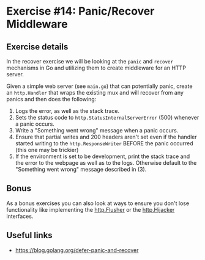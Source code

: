 # Exercise #14: Panic/Recover Middleware

## Exercise details

In the recover exercise we will be looking at the `panic` and `recover` mechanisms in Go and utilizing them to create middleware for an HTTP server.

Given a simple web server (see `main.go`) that can potentially panic, create an `http.Handler` that wraps the existing mux and will recover from any panics and then does the following:

1. Logs the error, as well as the stack trace.
2. Sets the status code to `http.StatusInternalServerError` (500) whenever a panic occurs.
3. Write a "Something went wrong" message when a panic occurs.
4. Ensure that partial writes and 200 headers aren't set even if the handler started writing to the `http.ResponseWriter` BEFORE the panic occurred (this one may be trickier)
5. If the environment is set to be development, print the stack trace and the error to the webpage as well as to the logs. Otherwise default to the "Something went wrong" message described in (3).

## Bonus

As a bonus exercises you can also look at ways to ensure you don't lose functionality like implementing the [http.Flusher](https://golang.org/pkg/net/http/#Flusher) or the [http.Hijacker](https://golang.org/pkg/net/http/#Hijacker) interfaces.

## Useful links

- <https://blog.golang.org/defer-panic-and-recover>